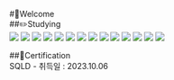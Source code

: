 #👋Welcome  
##✏️Studying  
<a href="#" target="_blank"><img src="https://img.shields.io/badge/Java-996600?style=flat&logoColor=CCFF90"/></a>
<a href="#" target="_blank"><img src="https://img.shields.io/badge/Spring Framework-76FF03?style=flat&logo=Spring&logoColor=CCFF90"/></a>
<a href="#" target="_blank"><img src="https://img.shields.io/badge/MyBatis-D1180B?style=flat&logoColor=CCFF90"/></a>
<a href="#" target="_blank"><img src="https://img.shields.io/badge/Maven-40C4FF?style=flat&logo=Apache Maven&logoColor=CCFF90"/></a>
<a href="#" target="_blank"><img src="https://img.shields.io/badge/Oracle-CC9933?style=flat&logo=Oracle&logoColor=CCFF90"/></a>
<a href="#" target="_blank"><img src="https://img.shields.io/badge/MySQL-0000FF?style=flat&logo=MySQL&logoColor=CCFF90"/></a>
<a href="#" target="_blank"><img src="https://img.shields.io/badge/AWS-FF6600?style=flat&logo=Amazon AWS&logoColor=CCFF90"/></a>
<a href="#" target="_blank"><img src="https://img.shields.io/badge/HTML-CCFFFF?style=flat&logo=HTML5&logoColor=CCFF90"/></a>
<a href="#" target="_blank"><img src="https://img.shields.io/badge/CSS-9999FF?style=flat&logo=CSS3&logoColor=CCFF90"/></a>
<a href="#" target="_blank"><img src="https://img.shields.io/badge/JavaScript-FFFF99?style=flat&logo=JavaScript&logoColor=CCFF90"/></a>
<a href="#" target="_blank"><img src="https://img.shields.io/badge/JQuery-3D5AFE?style=flat&logo=jQuery&logoColor=CCFF90"/></a>
<a href="#" target="_blank"><img src="https://img.shields.io/badge/Ajax-CCFF99?style=flat&logoColor=CCFF90"/></a>
<a href="#" target="_blank"><img src="https://img.shields.io/badge/BootStrap-6200EA?style=flat&logo=Bootstrap&logoColor=CCFF90"/></a>
<a href="#" target="_blank"><img src="https://img.shields.io/badge/GitHub-000033?style=flat&logo=GitHub&logoColor=CCFF90"/></a>

##📜Certification  
SQLD - 취득일 : 2023.10.06  

<!---
kyj0924/kyj0924 is a ✨ special ✨ repository because its `README.md` (this file) appears on your GitHub profile.
You can click the Preview link to take a look at your changes.
--->
